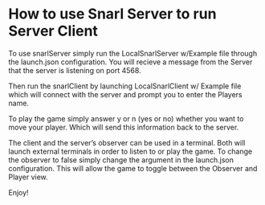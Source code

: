 # How to use Snarl Server to run Server Client 

To use snarlServer simply run the LocalSnarlServer w/Example file through the launch.json configuration. You will recieve a message from the Server that the server is listening on port 4568.  

Then run the snarlClient by launching LocalSnarlClient w/ Example file which will connect with the server and prompt you to enter the Players name.  

To play the game simply answer y or n (yes or no) whether you want to move your player. Which will send this information back to the server.  

The client and the server’s observer can be used in a terminal. Both will launch external terminals in order to listen to or play the game. To change the observer to false simply change the argument in the launch.json configuration. This will allow the game to toggle between the Observer and Player view.  

Enjoy! 
